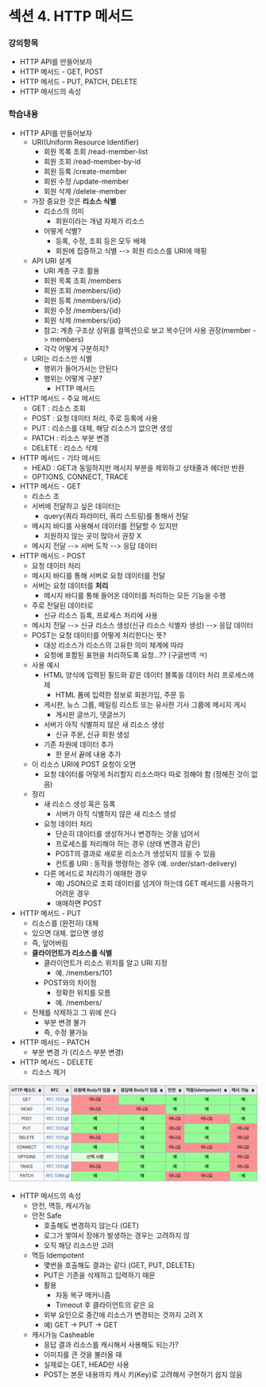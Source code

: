# 섹션 4. HTTP 메서드

### 강의항목

* HTTP API를 만들어보자
* HTTP 메서드 - GET, POST
* HTTP 메서드 - PUT, PATCH, DELETE
* HTTP 메서드의 속성



### 학습내용

* HTTP API를 만들어보자
  * URI\(Uniform Resource Identifier\)
    * 회원 목록 조회 /read-member-list
    * 회원 조회 /read-member-by-id
    * 회원 등록 /create-member
    * 회원 수정 /update-member
    * 회원 삭제 /delete-member
  * 가장 중요한 것은 **리소스 식별**
    * 리소스의 의미
      * 회원이라는 개념 자체가 리소스
    * 어떻게 식별?
      * 등록, 수정, 조회 등은 모두 배제
      * 회원에 집중하고 식별 --&gt; 회원 리소스를 URI에 매핑
  * API URI 설계
    * URI 계층 구조 활용
    * 회원 목록 조회 /members
    * 회원 조회 /members/{id}
    * 회원 등록 /members/{id}
    * 회원 수정 /members/{id}
    * 회원 삭제 /members/{id}
    * 참고: 계층 구조상 상위를 컬렉션으로 보고 복수단어 사용 권장\(member -&gt; members\)
    * 각각 어떻게 구분하지?
  * URI는 리소스만 식별
    * 행위가 들어가서는 안된다
    * 행위는 어떻게 구분?
      * HTTP 메서드
* HTTP 메서드 - 주요 메서드
  * GET : 리소스 조회
  * POST : 요청 데이터 처리, 주로 등록에 사용
  * PUT : 리소스를 대체, 해당 리소스가 없으면 생성
  * PATCH : 리소스 부분 변경
  * DELETE : 리소스 삭제
* HTTP 메서드 - 기타 메서드
  * HEAD : GET과 동일하지만 메시지 부분을 제외하고 상태줄과 헤더만 반환
  * OPTIONS, CONNECT, TRACE
* HTTP 메서드 - GET
  * 리소스 조
  * 서버에 전달하고 싶은 데이터는
    * query\(쿼리 파라미터, 쿼리 스트링\)를 통해서 전달
  * 메시지 바디를 사용해서 데이터를 전달할 수 있지만
    * 지원하지 않는 곳이 많아서 권장 X
  * 메시지 전달 --&gt; 서버 도착 --&gt; 응답 데이터
* HTTP 메서드 - POST
  * 요청 데이터 처리
  * 메시지 바디를 통해 서버로 요청 데이터를 전달
  * 서버는 요청 데이터를 **처리**
    * 메시지 바디를 통해 들어온 데이터를 처리하는 모든 기능을 수행
  * 주로 전달된 데이터로
    * 신규 리소스 등록,  프로세스 처리에 사용
  * 메시지 전달 --&gt; 신규 리소스 생성\(신규 리소스 식별자 생성\) --&gt; 응답 데이터
  * POST는 요청 데이터를 어떻게 처리한다는 뜻?
    * 대상 리소스가 리소스의 고유한 의미 체계에 따라
    * 요청에 포함된 표현을 처리하도록 요청...?? \(구글번역 ㅋ\)
  * 사용 예시
    * HTML 양식에 입력된 필드와 같은 데이터 블록을 데이터 처리 프로세스에 제
      * HTML 폼에 입력한 정보로 회원가입, 주문 등
    * 게시판, 뉴스 그룹, 메일링 리스트 또는 유사한 기사 그룹에 메시지 게시
      * 게시판 글쓰기, 댓글쓰기
    * 서버가 아직 식별하지 않은 새 리소스 생성
      * 신규 주문, 신규 회원 생성
    * 기존 자원에 데이터 추가
      * 한 문서 끝에 내용 추가
  * 이 리소스 URI에 POST 요청이 오면
    * 요청 데이터를 어덯게 처리할지 리소스마다 따로 정해야 함 \(정해진 것이 없음\)
  * 정리
    * 새 리소스 생성 혹은 등록
      * 서버가 아직 식별하지 않은 새 리소스 생성
    * 요청 데이터 처리
      * 단순히 데이터를 생성하거나 변경하는 것을 넘어서
      * 프로세스를 처리해야 하는 경우 \(상태 변경과 같은\)
      * POST의 결과로 새로운 리소스가 생성되지 않을 수 있음
      * 컨트롤 URI : 동작을 명령하는 경우 \(예. order/start-delivery\)
    * 다른 메서드로 처리하기 애매한 경우
      * 예\) JSON으로 조회 데이터를 넘겨야 하는데 GET 메서드를 사용하기 어려운 경우
      * 애매하면 POST
* HTTP 메서드 - PUT
  * 리소스를 \(완전히\) 대체
  * 있으면 대체. 없으면 생성
  * 즉, 덮어버림
  * **클라이언트가 리소스를 식별**
    * 클라이언트가 리소스 위치를 알고 URI 지정
      * 예. /members/101
    * POST와의 차이점
      * 정확한 위치를 모름
      * 예. /members/
  * 전체를 삭제하고 그 위에 쓴다
    * 부분 변경 불가
    * 즉, 수정 불가능
* HTTP 메서드 - PATCH
  * 부분 변경 가 \(리소스 부분 변경\)
* HTTP 메서드 - DELETE
  * 리소스 제거



![](../../.gitbook/assets/2021-06-19-11.43.38.png)

* HTTP 메서드의 속성
  * 안전, 멱등, 캐시가능
  * 안전 Safe
    * 호출해도 변경하지 않는다 \(GET\)
    * 로그가 쌓여서 장애가 발생하는 경우는 고려하지 않
    *  오직 해당 리소스만 고려
  * 멱등 Idempotent
    * 몇번을 호출해도 결과는 같다 \(GET, PUT, DELETE\)
    * PUT은 기존을 삭제하고 입력하기 때문
    * 활용
      * 자동 복구 메커니즘
      * Timeout 후 클라이언트의 같은 요
    *  외부 요인으로 중간에 리소스가 변경되는 것까지 고려 X
      * 예\) GET -&gt; PUT -&gt; GET
  * 캐시가능 Casheable
    * 응답 결과 리소스를 캐시해서 사용해도 되는가?
    * 이미지를 큰 것을 불러올 때
    * 실제로는 GET, HEAD만 사용
    * POST는 본문 내용까지 캐시 키\(Key\)로 고려해서 구현하기 쉽지 않음

